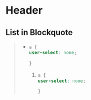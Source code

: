 # Header

## List in Blockquote

> - ```css
>   a {
>   user-select: none;
>
>   }
>   ```
>
>   1. ```css
>      a {
>      user-select: none;
>
>      }
>      ```
